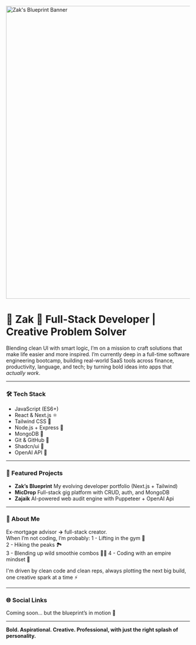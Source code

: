 <p position="center">
  <img src="./assets/banner.png" alt="Zak's Blueprint Banner" width="800" />
</p>

# 🍊 Zak 🍊 Full-Stack Developer | Creative Problem Solver

Blending clean UI with smart logic, I’m on a mission to craft solutions that make life easier and more inspired. I’m currently deep in a full-time software engineering bootcamp, building real-world SaaS tools across finance, productivity, language, and tech; by turning bold ideas into apps that _actually work_.

---

### 🛠️ Tech Stack

- JavaScript (ES6+)
- React & Next.js ⚛️
- Tailwind CSS 🎨
- Node.js + Express 🧩
- MongoDB 🍃
- Git & GitHub 🔧
- Shadcn/ui 🧱
- OpenAI API 🤖

---

### 🚀 Featured Projects

- **Zak’s Blueprint** My evolving developer portfolio (Next.js + Tailwind)
- **MicDrop** Full-stack gig platform with CRUD, auth, and MongoDB
- **Zajaik** AI-powered web audit engine with Puppeteer + OpenAI Api

---

### 🎯 About Me

Ex-mortgage advisor **→** full-stack creator.  
When I’m not coding, I’m probably:
1 - Lifting in the gym 💪  
2 - Hiking the peaks 🏞️  
3 - Blending up wild smoothie combos 🥑🍌
4 - Coding with an empire mindset 🧱

I'm driven by clean code and clean reps, always plotting the next big build, one creative spark at a time ⚡

---

### 🌐 Social Links

Coming soon... but the blueprint’s in motion 🧭

---

**Bold. Aspirational. Creative. Professional, with just the right splash of personality.**
